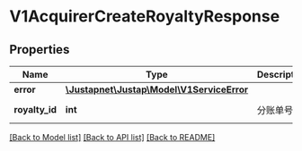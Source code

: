 # V1AcquirerCreateRoyaltyResponse

## Properties
Name | Type | Description | Notes
------------ | ------------- | ------------- | -------------
**error** | [**\Justapnet\Justap\Model\V1ServiceError**](V1ServiceError.md) |  | [optional] 
**royalty_id** | **int** | 分账单号 | [default to 0]

[[Back to Model list]](../README.md#documentation-for-models) [[Back to API list]](../README.md#documentation-for-api-endpoints) [[Back to README]](../README.md)


